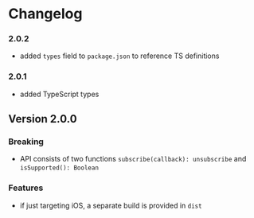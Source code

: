 Changelog
=========

### 2.0.2
- added `types` field to `package.json` to reference TS definitions

### 2.0.1
- added TypeScript types

Version 2.0.0
-------------
### Breaking
- API consists of two functions `subscribe(callback): unsubscribe` and `isSupported(): Boolean`

### Features
- if just targeting iOS, a separate build is provided in `dist`
